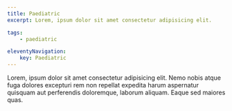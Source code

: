 ```yaml
---
title: Paediatric
excerpt: Lorem, ipsum dolor sit amet consectetur adipisicing elit.

tags: 
    - paediatric

eleventyNavigation:
    key: Paediatric
---
```


Lorem, ipsum dolor sit amet consectetur adipisicing elit. Nemo nobis atque fuga dolores excepturi rem non repellat expedita harum aspernatur quisquam aut perferendis doloremque, laborum aliquam. Eaque sed maiores quas.